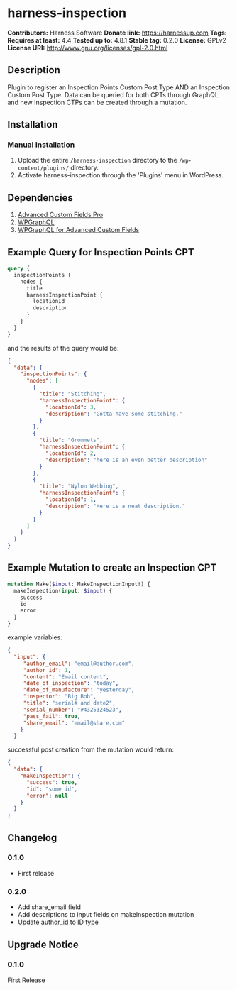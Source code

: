 # harness-inspection

**Contributors:** Harness Software
**Donate link:** https://harnessup.com
**Tags:**
**Requires at least:** 4.4
**Tested up to:** 4.8.1
**Stable tag:** 0.2.0
**License:** GPLv2
**License URI:** http://www.gnu.org/licenses/gpl-2.0.html

## Description

Plugin to register an Inspection Points Custom Post Type AND an Inspection Custom Post Type. Data can be queried for both CPTs through GraphQL and new Inspection CTPs can be created through a mutation.

## Installation

### Manual Installation

1. Upload the entire `/harness-inspection` directory to the `/wp-content/plugins/` directory.
2. Activate harness-inspection through the 'Plugins' menu in WordPress.

## Dependencies

1. [Advanced Custom Fields Pro](https://advancedcustomfields.com)
2. [WPGraphQL](https://github.com/wp-graphql/wp-graphql)
3. [WPGraphQL for Advanced Custom Fields](https://github.com/wp-graphql/wp-graphql-acf/)

## Example Query for Inspection Points CPT

```graphql
query {
  inspectionPoints {
    nodes {
      title
      harnessInspectionPoint {
        locationId
        description
      }
    }
  }
}
```

and the results of the query would be:

```json
{
  "data": {
    "inspectionPoints": {
      "nodes": [
        {
          "title": "Stitching",
          "harnessInspectionPoint": {
            "locationId": 3,
            "description": "Gotta have some stitching."
          }
        },
        {
          "title": "Grommets",
          "harnessInspectionPoint": {
            "locationId": 2,
            "description": "here is an even better description"
          }
        },
        {
          "title": "Nylon Webbing",
          "harnessInspectionPoint": {
            "locationId": 1,
            "description": "Here is a neat description."
          }
        }
      ]
    }
  }
}
```

## Example Mutation to create an Inspection CPT

```graphql
mutation Make($input: MakeInspectionInput!) {
  makeInspection(input: $input) {
    success
    id
    error
  }
}
```

example variables:

```json
{
  "input": {
     "author_email": "email@author.com",
     "author_id": 1,
     "content": "Email content",
     "date_of_inspection": "today",
     "date_of_manufacture": "yesterday",
     "inspector": "Big Bob",
     "title": "serial# and date2",
     "serial_number": "#4325324523",
     "pass_fail": true,
     "share_email": "email@share.com"
    }
  }
```

successful post creation from the mutation would return:

```json
{
  "data": {
    "makeInspection": {
      "success": true,
      "id": "some id",
      "error": null
    }
  }
}
```

## Changelog

### 0.1.0

- First release

### 0.2.0

- Add share_email field
- Add descriptions to input fields on makeInspection mutation
- Update author_id to ID type

## Upgrade Notice

### 0.1.0

First Release
